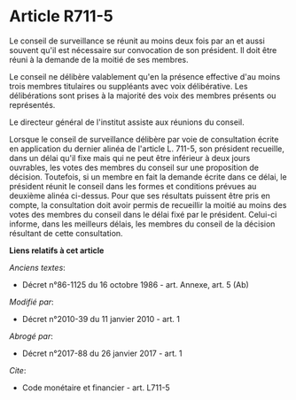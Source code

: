 # Article R711-5

Le conseil de surveillance se réunit au moins deux fois par an et aussi souvent qu'il est nécessaire sur convocation de son
président. Il doit être réuni à la demande de la moitié de ses membres. 

Le conseil ne délibère valablement qu'en la présence effective d'au moins trois membres titulaires ou suppléants avec voix
délibérative. Les délibérations sont prises à la majorité des voix des membres présents ou représentés. 

Le directeur général de l'institut assiste aux réunions du conseil. 

Lorsque le conseil de surveillance délibère par voie de consultation écrite en application du dernier alinéa de l'article L.
711-5, son président recueille, dans un délai qu'il fixe mais qui ne peut être inférieur à deux jours ouvrables, les votes
des membres du conseil sur une proposition de décision. Toutefois, si un membre en fait la demande écrite dans ce délai, le
président réunit le conseil dans les formes et conditions prévues au deuxième alinéa ci-dessus. Pour que ses résultats
puissent être pris en compte, la consultation doit avoir permis de recueillir la moitié au moins des votes des membres du
conseil dans le délai fixé par le président. Celui-ci informe, dans les meilleurs délais, les membres du conseil de la
décision résultant de cette consultation.

**Liens relatifs à cet article**

_Anciens textes_:

  - Décret n°86-1125 du 16 octobre 1986 - art. Annexe, art. 5 (Ab)

_Modifié par_:

  - Décret n°2010-39 du 11 janvier 2010 - art. 1

_Abrogé par_:

  - Décret n°2017-88 du 26 janvier 2017 - art. 1

_Cite_:

  - Code monétaire et financier - art. L711-5
